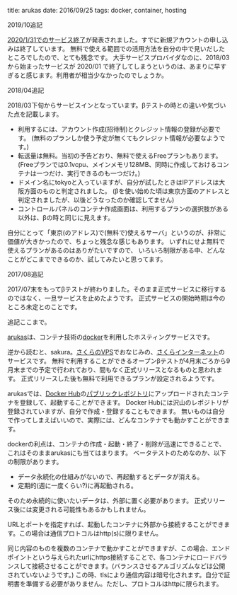 title: arukas
date: 2016/09/25
tags: docker, container, hosting

2019/10追記

[2020/1/31でのサービス終了](https://arukas.io/updates/20190930-terminate-of-service/)が発表されました。すでに新規アカウントの申し込みは終了しています。
無料で使える範囲での活用方法を自分の中で見いだしたところでしたので、とても残念です。
大手サービスプロバイダなのに、2018/03 から始まったサービスが 2020/01 で終了してしまうというのは、あまりに早すぎると感じます。利用者が相当少なかったのでしょうか。

2018/04追記

2018/03下旬からサービスインとなっています。βテストの時との違いや気づいた点を記載します。

- 利用するには、アカウント作成(招待制)とクレジット情報の登録が必要です。
(無料のプランしか使う予定が無くてもクレジット情報が必要なようです。)
- 転送量は無料。当初の予告どおり、無料で使えるFreeプランもあります。
(Freeプランでは0.1vcpu、メインメモリ128MB、同時に作成しておけるコンテナは一つだけ、実行できるのも一つだけ。)
- ドメイン名にtokyoと入っていますが、自分が試したときはIPアドレスは大阪方面のものと判定されました。
(βを使い始めた頃は東京方面のアドレスと判定されましたが、以後どうなったのか確認してません)
- コントロールパネルのコンテナ作成画面は、利用するプランの選択肢がある以外は、βの時と同じに見えます。

自分にとって「東京(のアドレス)で(無料で)使えるサーバ」というのが、非常に価値が大きかったので、ちょっと残念な感じもあります。
いずれにせよ無料で使えるプランがあるのはありがたいですので、
いろいろ制限がある中、どんなことがどこまでできるのか、試してみたいと思ってます。

2017/08追記

2017/07末をもってβテストが終わりました。そのまま正式サービスに移行するのではなく、一旦サービスを止めたようです。
正式サービスの開始時期は今のところ未定とのことです。

追記ここまで。

[arukas](https://arukas.io/)は、コンテナ技術の[docker](https://www.docker.com/)を利用したホスティングサービスです。

逆から読むと、sakura。[さくらのVPS](http://vps.sakura.ad.jp/sp/)でおなじみの、[さくらインターネット](https://www.sakura.ad.jp)のサービスです。
無料で利用することができるオープンβテストが4月末ごろから9月末までの予定で行われており、間もなく正式リリースとなるものと思われます。
正式リリースした後も無料で利用できるプランが設定されるようです。

arukasでは、[Docker Hub](https://hub.docker.com/)の[パブリックレポジトリ](https://hub.docker.com/explore/)にアップロードされたコンテナを登録して、起動することができます。
Docker Hubには沢山のレポジトリが登録されていますが、自分で作成・登録することもできます。
無いものは自分で作ってしまえばいいので、実際には、どんなコンテナでも動かすことができます。

dockerの利点は、コンテナの作成・起動・終了・削除が迅速にできることで、これはそのままarukasにも当てはまります。
ベータテストのためなのか、以下の制限があります。

- データ永続化の仕組みがないので、再起動するとデータが消える。
- 定期的(週に一度くらい?)に再起動される。

そのため永続的に使いたいデータは、外部に置く必要があります。
正式リリース後には変更される可能性もあるかもしれません。

URLとポートを指定すれば、起動したコンテナに外部から接続することができます。この場合は通信プロトコルはhttp(s)に限りません。

同じ内容のものを複数のコンテナで動かすことができますが、この場合、エンドポイントという与えられたurlにhttps接続することで、各コンテナにロードバランスして接続させることができます。(バランスさせるアルゴリズムなどは公開されていないようです。)
この時、tlsにより通信内容は暗号化されます。自分で証明書を準備する必要がありません。ただし、プロトコルはhttpに限られます。
